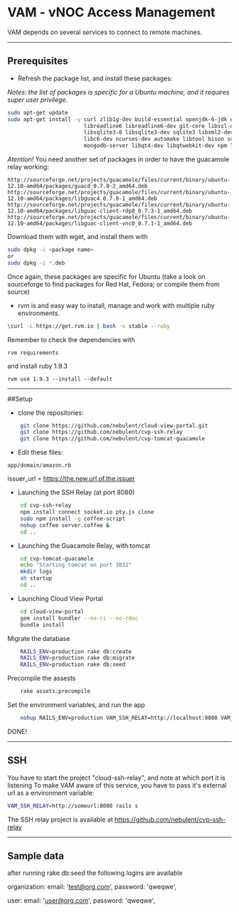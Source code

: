# VAM - vNOC Access Management
VAM depends on several services to connect to remote machines.

* * * *

## Prerequisites
- Refresh the package list, and install these packages: 

_Notes: the list of packages is specific for a Ubuntu machine, and it requires super user privilege._

```bash
sudo apt-get update
sudo apt-get install -y curl zlib1g-dev build-essential openjdk-6-jdk openjdk-6-jre openssl \
                        libreadline6 libreadline6-dev git-core libssl-dev libyaml-dev \
                        libsqlite3-0 libsqlite3-dev sqlite3 libxml2-dev libxslt-dev autoconf \
                        libc6-dev ncurses-dev automake libtool bison subversion git nodejs guacd \
                        mongodb-server libqt4-dev libqtwebkit-dev npm libmysqlclient-dev
```

*Atention!*
You need another set of packages in order to have the guacamole relay working:

```
http://sourceforge.net/projects/guacamole/files/current/binary/ubuntu-12.10-amd64/packages/guacd_0.7.0-2_amd64.deb
http://sourceforge.net/projects/guacamole/files/current/binary/ubuntu-12.10-amd64/packages/libguac4_0.7.0-1_amd64.deb
http://sourceforge.net/projects/guacamole/files/current/binary/ubuntu-12.10-amd64/packages/libguac-client-rdp0_0.7.3-1_amd64.deb
http://sourceforge.net/projects/guacamole/files/current/binary/ubuntu-12.10-amd64/packages/libguac-client-vnc0_0.7.1-1_amd64.deb
```

Download them with wget, and install them with 

```bash
sudo dpkg -i <package name>
or
sudo dpkg -i *.deb
```
Once again, these packages are specific for Ubuntu (take a look on sourceforge to
find packages for Red Hat, Fedora; or compile them from source)

- rvm is and easy way to install, manage and work with multiple ruby environments.

```bash
\curl -L https://get.rvm.io | bash -s stable --ruby
```

Remember to check the dependencies with 

    rvm requirements
    
and install ruby 1.9.3

    rvm use 1.9.3 --install --default
    
* * * *

##Setup

- clone the repositories:

```bash
    git clone https://github.com/nebulent/cloud-view-portal.git
    git clone https://github.com/nebulent/cvp-ssh-relay
    git clone https://github.com/nebulent/cvp-tomcat-guacamole
```

- Edit these files:

```
app/domain/amazon.rb
```
issuer_url = https://the.new.url.of.the.issuer

- Launching the SSH Relay (at port 8080)

```bash
    cd cvp-ssh-relay
    npm install connect socket.io pty.js clone
    sudo npm install -g coffee-script
    nohup coffee server.coffee &
    cd ..
```

- Launching the Guacamole Relay, with tomcat

```bash
    cd cvp-tomcat-guacamole
    echo "Starting tomcat on port 3032"
    mkdir logs
    sh startup
    cd ..
```

- Launching Cloud View Portal

```bash
    cd cloud-view-portal
    gem install bundler --no-ri --no-rdoc
    bundle install
```

Migrate the database

```bash
    RAILS_ENV=production rake db:create
    RAILS_ENV=production rake db:migrate
    RAILS_ENV=production rake db:seed
```

Precompile the assests

```bash
    rake assets:precompile
```

Set the environment variables, and run the app

```bash
    nohup RAILS_ENV=production VAM_SSH_RELAY=http://localhost:8080 VAM_GUAC_RELAY=http://localhost:3032 rails s &
```

DONE!

* * * *

## SSH

You have to start the project "cloud-ssh-relay", and note at which port it is listening
To make VAM aware of this service, you have to pass it's external url as a environment variable: 

```bash
VAM_SSH_RELAY=http://someurl:8080 rails s
```

The SSH relay project is available at https://github.com/nebulent/cvp-ssh-relay

* * * *

## Sample data
after running rake db:seed the following logins are available

organization:
  email: 'test@org.com', password: 'qweqwe',

user:
  email: 'user@org.com', password: 'qweqwe',

